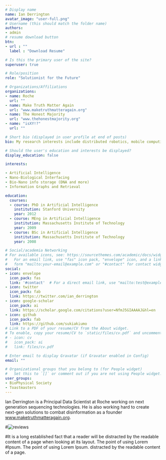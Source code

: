 ```yaml
---
# Display name
name: Ian Derrington
avatar_image: "user-full.png"
# Username (this should match the folder name)
authors:
- admin
# resume download button
btn:
- url : ""
  label : "Download Resume"

# Is this the primary user of the site?
superuser: true

# Role/position
role: "Solutionist for the Future"

# Organizations/Affiliations
organizations:
- name: Roche
  url: ""
- name: Make Truth Matter Again
  url: "www.maketruthmatteragain.org"
- name: The Honest Majority
  url: "www.thehonestmajority.org"
- name: "isXY!?"
  url: ""

# Short bio (displayed in user profile at end of posts)
bio: My research interests include distributed robotics, mobile computing and programmable matter.

# Should the user's education and interests be displayed?
display_education: false

interests:

- Artificial Intelligence
- Nano-Biological Interfacing
- Bio-Nano info storage (DNA and more)
- Information Graphs and Retrieval

education:
  courses:
  - course: PhD in Artificial Intelligence
    institution: Stanford University
    year: 2012
  - course: MEng in Artificial Intelligence
    institution: Massachusetts Institute of Technology
    year: 2009
  - course: BSc in Artificial Intelligence
    institution: Massachusetts Institute of Technology
    year: 2008

# Social/academia Networking
# For available icons, see: https://sourcethemes.com/academic/docs/widgets/#icons
#   For an email link, use "fas" icon pack, "envelope" icon, and a link in the
#   form "mailto:your-email@example.com" or "#contact" for contact widget.
social:
- icon: envelope
  icon_pack: fas
  link: '#contact'  # For a direct email link, use "mailto:test@example.org".
- icon: twitter
  icon_pack: fab
  link: https://twitter.com/ian_derrington
- icon: google-scholar
  icon_pack: ai
  link: https://scholar.google.com/citations?user=NfmJ5GIAAAAJ&hl=en
- icon: github
  icon_pack: fab
  link: https://github.com/sukiakiumo
# Link to a PDF of your resume/CV from the About widget.
# To enable, copy your resume/CV to `static/files/cv.pdf` and uncomment the lines below.  
# - icon: cv
#   icon_pack: ai
#   link: files/cv.pdf

# Enter email to display Gravatar (if Gravatar enabled in Config)
email: ""

# Organizational groups that you belong to (for People widget)
#   Set this to `[]` or comment out if you are not using People widget.  
user_groups:
- BioPhysical Society
- Toastmasters
---
```


Ian Derrington is a Principal Data Scientist at Roche working on next generation sequencing technologies. He is also working hard to create next-gen solutions to combat disinformation as a founder www.maketruthmatteragain.org.

#![reviews](../../img/certifacates.jpg)

#It is a long established fact that a reader will be distracted by the readable content of a page when looking at its layout. The point of using Lorem #Ipsum. The point of using Lorem Ipsum. distracted by the readable content of a page.

